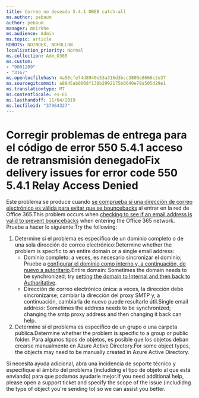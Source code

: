 ```yaml
---
title: Correo no deseado 5.4.1 DBEB catch-all
ms.author: pebaum
author: pebaum
manager: mnirkhe
ms.audience: Admin
ms.topic: article
ROBOTS: NOINDEX, NOFOLLOW
localization_priority: Normal
ms.collection: Adm_O365
ms.custom:
- "9001209"
- "3167"
ms.openlocfilehash: 4a56cfe74d8940e53a316d3bcc3809e8666c2e37
ms.sourcegitcommit: a8945ab0008f138b2992175b0640e78a505d29e1
ms.translationtype: MT
ms.contentlocale: es-ES
ms.lasthandoff: 11/04/2019
ms.locfileid: "37964327"
---
```

# <a name="fix-delivery-issues-for-error-code-550-541-relay-access-denied"></a><span data-ttu-id="9eb09-102">Corregir problemas de entrega para el código de error 550 5.4.1 acceso de retransmisión denegado</span><span class="sxs-lookup"><span data-stu-id="9eb09-102">Fix delivery issues for error code 550 5.4.1 Relay Access Denied</span></span>

<span data-ttu-id="9eb09-103">Este problema se produce cuando [se comprueba si una dirección de correo electrónico es válida para evitar que se bouncebacks](https://docs.microsoft.com/exchange/mail-flow-best-practices/use-directory-based-edge-blocking) al entrar en la red de Office 365.</span><span class="sxs-lookup"><span data-stu-id="9eb09-103">This problem occurs when [checking to see if an email address is valid to prevent bouncebacks](https://docs.microsoft.com/exchange/mail-flow-best-practices/use-directory-based-edge-blocking) when entering the Office 365 network.</span></span> <span data-ttu-id="9eb09-104">Pruebe a hacer lo siguiente:</span><span class="sxs-lookup"><span data-stu-id="9eb09-104">Try the following:</span></span>

1. <span data-ttu-id="9eb09-105">Determine si el problema es específico de un dominio completo o de una sola dirección de correo electrónico:</span><span class="sxs-lookup"><span data-stu-id="9eb09-105">Determine whether the problem is specific to an entire domain or a single email address:</span></span>
    - <span data-ttu-id="9eb09-106">Dominio completo: a veces, es necesario sincronizar el dominio; Pruebe a [configurar el dominio como interno y, a continuación, de nuevo a autoritario](https://docs.microsoft.com/exchange/mail-flow-best-practices/manage-accepted-domains/manage-accepted-domains).</span><span class="sxs-lookup"><span data-stu-id="9eb09-106">Entire domain: Sometimes the domain needs to be synchronized; try [setting the domain to Internal and then back to Authoritative](https://docs.microsoft.com/exchange/mail-flow-best-practices/manage-accepted-domains/manage-accepted-domains).</span></span>
     - <span data-ttu-id="9eb09-107">Dirección de correo electrónico única: a veces, la dirección debe sincronizarse; cambiar la dirección del proxy SMTP y, a continuación, cambiarla de nuevo puede resultarle útil.</span><span class="sxs-lookup"><span data-stu-id="9eb09-107">Single email address: Sometimes the address needs to be synchronized; changing the smtp proxy address and then changing it back can help.</span></span>
2. <span data-ttu-id="9eb09-108">Determine si el problema es específico de un grupo o una carpeta pública.</span><span class="sxs-lookup"><span data-stu-id="9eb09-108">Determine whether the problem is specific to a group or public folder.</span></span> <span data-ttu-id="9eb09-109">Para algunos tipos de objetos, es posible que los objetos deban crearse manualmente en Azure Active Directory.</span><span class="sxs-lookup"><span data-stu-id="9eb09-109">For some object types, the objects may need to be manually created in Azure Active Directory.</span></span>

<span data-ttu-id="9eb09-110">Si necesita ayuda adicional, abra una incidencia de soporte técnico y especifique el ámbito del problema (includidng el tipo de objeto al que está enviando) para que podamos ayudarle mejor.</span><span class="sxs-lookup"><span data-stu-id="9eb09-110">If you need additional help, please open a support ticket and specify the scope of the issue (includidng the type of object you're sending to) so we can assist you better.</span></span>
